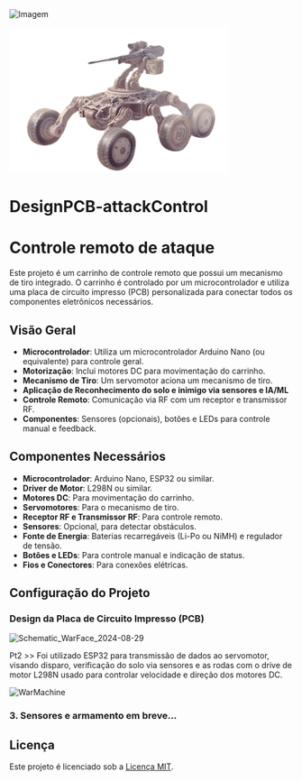 <img src="https://github.com/user-attachments/assets/3827b09c-b50e-416d-8ae0-fb8c5db0bc8f" alt="Imagem" width="70" />

![photo](warface.png) 

# DesignPCB-attackControl 

# Controle remoto de ataque

Este projeto é um carrinho de controle remoto que possui um mecanismo de tiro integrado. O carrinho é controlado por um microcontrolador e utiliza uma placa de circuito impresso (PCB) personalizada para conectar todos os componentes eletrônicos necessários.

## Visão Geral

- **Microcontrolador**: Utiliza um microcontrolador Arduino Nano (ou equivalente) para controle geral.
- **Motorização**: Inclui motores DC para movimentação do carrinho.
- **Mecanismo de Tiro**: Um servomotor aciona um mecanismo de tiro.
- **Aplicação de Reconhecimento do solo e inimigo via sensores e IA/ML**
- **Controle Remoto**: Comunicação via RF com um receptor e transmissor RF.
- **Componentes**: Sensores (opcionais), botões e LEDs para controle manual e feedback.

## Componentes Necessários

- **Microcontrolador**: Arduino Nano, ESP32 ou similar.
- **Driver de Motor**: L298N ou similar.
- **Motores DC**: Para movimentação do carrinho.
- **Servomotores**: Para o mecanismo de tiro.
- **Receptor RF e Transmissor RF**: Para controle remoto.
- **Sensores**: Opcional, para detectar obstáculos.
- **Fonte de Energia**: Baterias recarregáveis (Li-Po ou NiMH) e regulador de tensão.
- **Botões e LEDs**: Para controle manual e indicação de status.
- **Fios e Conectores**: Para conexões elétricas.

## Configuração do Projeto

### Design da Placa de Circuito Impresso (PCB)

![Schematic_WarFace_2024-08-29](https://github.com/user-attachments/assets/59082ecc-9874-46ca-9529-d90940d6093e)

Pt2 >> Foi utilizado ESP32 para transmissão de dados ao servomotor, visando disparo, verificação do solo via sensores e as rodas com o drive de motor L298N usado para controlar velocidade e direção dos motores DC.

![WarMachine](https://github.com/user-attachments/assets/cb8b174b-0b17-4c8a-8499-37f0a811c553)

### 3. Sensores e armamento em breve...

## Licença

Este projeto é licenciado sob a [Licença MIT](LICENSE).
